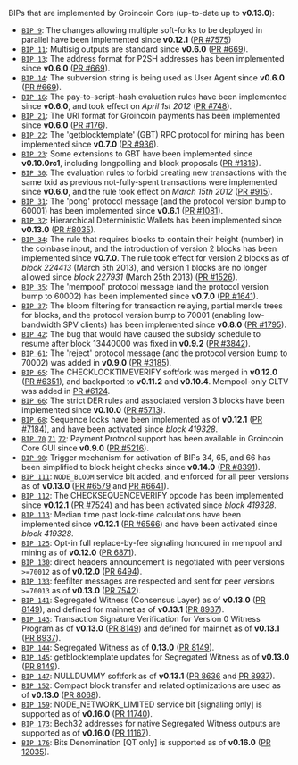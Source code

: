 BIPs that are implemented by Groincoin Core (up-to-date up to **v0.13.0**):

* [`BIP 9`](https://github.com/groincoin/bips/blob/master/bip-0009.mediawiki): The changes allowing multiple soft-forks to be deployed in parallel have been implemented since **v0.12.1**  ([PR #7575](https://github.com/groincoin/groincoin/pull/7575))
* [`BIP 11`](https://github.com/groincoin/bips/blob/master/bip-0011.mediawiki): Multisig outputs are standard since **v0.6.0** ([PR #669](https://github.com/groincoin/groincoin/pull/669)).
* [`BIP 13`](https://github.com/groincoin/bips/blob/master/bip-0013.mediawiki): The address format for P2SH addresses has been implemented since **v0.6.0** ([PR #669](https://github.com/groincoin/groincoin/pull/669)).
* [`BIP 14`](https://github.com/groincoin/bips/blob/master/bip-0014.mediawiki): The subversion string is being used as User Agent since **v0.6.0** ([PR #669](https://github.com/groincoin/groincoin/pull/669)).
* [`BIP 16`](https://github.com/groincoin/bips/blob/master/bip-0016.mediawiki): The pay-to-script-hash evaluation rules have been implemented since **v0.6.0**, and took effect on *April 1st 2012* ([PR #748](https://github.com/groincoin/groincoin/pull/748)).
* [`BIP 21`](https://github.com/groincoin/bips/blob/master/bip-0021.mediawiki): The URI format for Groincoin payments has been implemented since **v0.6.0** ([PR #176](https://github.com/groincoin/groincoin/pull/176)).
* [`BIP 22`](https://github.com/groincoin/bips/blob/master/bip-0022.mediawiki): The 'getblocktemplate' (GBT) RPC protocol for mining has been implemented since **v0.7.0** ([PR #936](https://github.com/groincoin/groincoin/pull/936)).
* [`BIP 23`](https://github.com/groincoin/bips/blob/master/bip-0023.mediawiki): Some extensions to GBT have been implemented since **v0.10.0rc1**, including longpolling and block proposals ([PR #1816](https://github.com/groincoin/groincoin/pull/1816)).
* [`BIP 30`](https://github.com/groincoin/bips/blob/master/bip-0030.mediawiki): The evaluation rules to forbid creating new transactions with the same txid as previous not-fully-spent transactions were implemented since **v0.6.0**, and the rule took effect on *March 15th 2012* ([PR #915](https://github.com/groincoin/groincoin/pull/915)).
* [`BIP 31`](https://github.com/groincoin/bips/blob/master/bip-0031.mediawiki): The 'pong' protocol message (and the protocol version bump to 60001) has been implemented since **v0.6.1** ([PR #1081](https://github.com/groincoin/groincoin/pull/1081)).
* [`BIP 32`](https://github.com/groincoin/bips/blob/master/bip-0032.mediawiki): Hierarchical Deterministic Wallets has been implemented since **v0.13.0** ([PR #8035](https://github.com/groincoin/groincoin/pull/8035)).
* [`BIP 34`](https://github.com/groincoin/bips/blob/master/bip-0034.mediawiki): The rule that requires blocks to contain their height (number) in the coinbase input, and the introduction of version 2 blocks has been implemented since **v0.7.0**. The rule took effect for version 2 blocks as of *block 224413* (March 5th 2013), and version 1 blocks are no longer allowed since *block 227931* (March 25th 2013) ([PR #1526](https://github.com/groincoin/groincoin/pull/1526)).
* [`BIP 35`](https://github.com/groincoin/bips/blob/master/bip-0035.mediawiki): The 'mempool' protocol message (and the protocol version bump to 60002) has been implemented since **v0.7.0** ([PR #1641](https://github.com/groincoin/groincoin/pull/1641)).
* [`BIP 37`](https://github.com/groincoin/bips/blob/master/bip-0037.mediawiki): The bloom filtering for transaction relaying, partial merkle trees for blocks, and the protocol version bump to 70001 (enabling low-bandwidth SPV clients) has been implemented since **v0.8.0** ([PR #1795](https://github.com/groincoin/groincoin/pull/1795)).
* [`BIP 42`](https://github.com/groincoin/bips/blob/master/bip-0042.mediawiki): The bug that would have caused the subsidy schedule to resume after block 13440000 was fixed in **v0.9.2** ([PR #3842](https://github.com/groincoin/groincoin/pull/3842)).
* [`BIP 61`](https://github.com/groincoin/bips/blob/master/bip-0061.mediawiki): The 'reject' protocol message (and the protocol version bump to 70002) was added in **v0.9.0** ([PR #3185](https://github.com/groincoin/groincoin/pull/3185)).
* [`BIP 65`](https://github.com/groincoin/bips/blob/master/bip-0065.mediawiki): The CHECKLOCKTIMEVERIFY softfork was merged in **v0.12.0** ([PR #6351](https://github.com/groincoin/groincoin/pull/6351)), and backported to **v0.11.2** and **v0.10.4**. Mempool-only CLTV was added in [PR #6124](https://github.com/groincoin/groincoin/pull/6124).
* [`BIP 66`](https://github.com/groincoin/bips/blob/master/bip-0066.mediawiki): The strict DER rules and associated version 3 blocks have been implemented since **v0.10.0** ([PR #5713](https://github.com/groincoin/groincoin/pull/5713)).
* [`BIP 68`](https://github.com/groincoin/bips/blob/master/bip-0068.mediawiki): Sequence locks have been implemented as of **v0.12.1**  ([PR #7184](https://github.com/groincoin/groincoin/pull/7184)), and have been activated since *block 419328*.
* [`BIP 70`](https://github.com/groincoin/bips/blob/master/bip-0070.mediawiki) [`71`](https://github.com/groincoin/bips/blob/master/bip-0071.mediawiki) [`72`](https://github.com/groincoin/bips/blob/master/bip-0072.mediawiki): Payment Protocol support has been available in Groincoin Core GUI since **v0.9.0** ([PR #5216](https://github.com/groincoin/groincoin/pull/5216)).
* [`BIP 90`](https://github.com/groincoin/bips/blob/master/bip-0090.mediawiki): Trigger mechanism for activation of BIPs 34, 65, and 66 has been simplified to block height checks since **v0.14.0** ([PR #8391](https://github.com/groincoin/groincoin/pull/8391)).
* [`BIP 111`](https://github.com/groincoin/bips/blob/master/bip-0111.mediawiki): `NODE_BLOOM` service bit added, and enforced for all peer versions as of **v0.13.0** ([PR #6579](https://github.com/groincoin/groincoin/pull/6579) and [PR #6641](https://github.com/groincoin/groincoin/pull/6641)).
* [`BIP 112`](https://github.com/groincoin/bips/blob/master/bip-0112.mediawiki): The CHECKSEQUENCEVERIFY opcode has been implemented since **v0.12.1** ([PR #7524](https://github.com/groincoin/groincoin/pull/7524)) and has been activated since *block 419328*.
* [`BIP 113`](https://github.com/groincoin/bips/blob/master/bip-0113.mediawiki): Median time past lock-time calculations have been implemented since **v0.12.1** ([PR #6566](https://github.com/groincoin/groincoin/pull/6566)) and have been activated since *block 419328*.
* [`BIP 125`](https://github.com/groincoin/bips/blob/master/bip-0125.mediawiki): Opt-in full replace-by-fee signaling honoured in mempool and mining as of **v0.12.0** ([PR 6871](https://github.com/groincoin/groincoin/pull/6871)).
* [`BIP 130`](https://github.com/groincoin/bips/blob/master/bip-0130.mediawiki): direct headers announcement is negotiated with peer versions `>=70012` as of **v0.12.0** ([PR 6494](https://github.com/groincoin/groincoin/pull/6494)).
* [`BIP 133`](https://github.com/groincoin/bips/blob/master/bip-0133.mediawiki): feefilter messages are respected and sent for peer versions `>=70013` as of **v0.13.0** ([PR 7542](https://github.com/groincoin/groincoin/pull/7542)).
* [`BIP 141`](https://github.com/groincoin/bips/blob/master/bip-0141.mediawiki): Segregated Witness (Consensus Layer) as of **v0.13.0** ([PR 8149](https://github.com/groincoin/groincoin/pull/8149)), and defined for mainnet as of **v0.13.1** ([PR 8937](https://github.com/groincoin/groincoin/pull/8937)).
* [`BIP 143`](https://github.com/groincoin/bips/blob/master/bip-0143.mediawiki): Transaction Signature Verification for Version 0 Witness Program as of **v0.13.0** ([PR 8149](https://github.com/groincoin/groincoin/pull/8149)) and defined for mainnet as of **v0.13.1** ([PR 8937](https://github.com/groincoin/groincoin/pull/8937)).
* [`BIP 144`](https://github.com/groincoin/bips/blob/master/bip-0144.mediawiki): Segregated Witness as of **0.13.0** ([PR 8149](https://github.com/groincoin/groincoin/pull/8149)).
* [`BIP 145`](https://github.com/groincoin/bips/blob/master/bip-0145.mediawiki): getblocktemplate updates for Segregated Witness as of **v0.13.0** ([PR 8149](https://github.com/groincoin/groincoin/pull/8149)).
* [`BIP 147`](https://github.com/groincoin/bips/blob/master/bip-0147.mediawiki): NULLDUMMY softfork as of **v0.13.1** ([PR 8636](https://github.com/groincoin/groincoin/pull/8636) and [PR 8937](https://github.com/groincoin/groincoin/pull/8937)).
* [`BIP 152`](https://github.com/groincoin/bips/blob/master/bip-0152.mediawiki): Compact block transfer and related optimizations are used as of **v0.13.0** ([PR 8068](https://github.com/groincoin/groincoin/pull/8068)).
* [`BIP 159`](https://github.com/groincoin/bips/blob/master/bip-0159.mediawiki): NODE_NETWORK_LIMITED service bit [signaling only] is supported as of **v0.16.0** ([PR 11740](https://github.com/groincoin/groincoin/pull/11740)).
* [`BIP 173`](https://github.com/groincoin/bips/blob/master/bip-0173.mediawiki): Bech32 addresses for native Segregated Witness outputs are supported as of **v0.16.0** ([PR 11167](https://github.com/groincoin/groincoin/pull/11167)).
* [`BIP 176`](https://github.com/groincoin/bips/blob/master/bip-0176.mediawiki): Bits Denomination [QT only] is supported as of **v0.16.0** ([PR 12035](https://github.com/groincoin/groincoin/pull/12035)).
